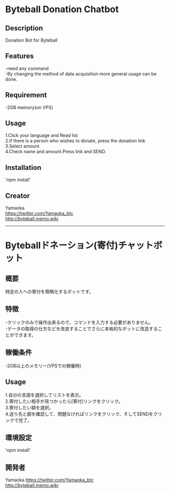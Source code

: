 # Byteball Donation Chatbot

## Description
Donation Bot for Byteball  


## Features
-need any command  
-By changing the method of data acquisition more general usage can be done.  

## Requirement
-2GB memory(on VPS)  

## Usage
1.Click your language and Read list  
2.If there is a person who wishes to donate, press the donation link  
3.Select amount  
4.Check name and amount.Press link and SEND.  

## Installation
'npm install'  

## Creator
Yamaoka  
<https://twitter.com/Yamaoka_btc>  
<http://byteball.memo.wiki>  

***

# Byteballドネーション(寄付)チャットボット

## 概要
特定の人への寄付を簡略化するボットです。


## 特徴
-クリックのみで操作出来るので、コマンドを入力する必要がありません。  
-データの取得の仕方などを改良することでさらに本格的なボットに改造することができます。  

## 稼働条件
-2GB以上のメモリー(VPSでの稼働時)  

## Usage
1.自分の言語を選択してリストを表示。  
2.寄付したい相手が見つかったら[寄付]リンクをクリック。  
3.寄付したい額を選択。  
4.送り先と額を確認して、問題なければリンクをクリック、そしてSENDをクリックで完了。  

## 環境設定
'npm install'

## 開発者
Yamaoka
<https://twitter.com/Yamaoka_btc>  
<http://byteball.memo.wiki>  

